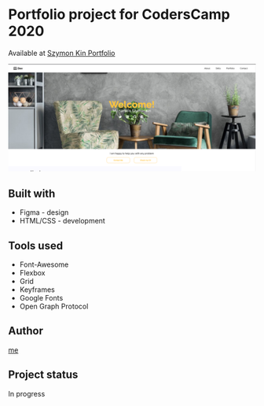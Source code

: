 # Portfolio project for CodersCamp 2020
Available at [Szymon Kin Portfolio](https://hoolek77.github.io/me/)

[<img src="/images/readme-screenshoot-1.png" />](https://hoolek77.github.io/me/)

## Built with
 * Figma - design
 * HTML/CSS - development

## Tools used
  * Font-Awesome
  * Flexbox
  * Grid
  * Keyframes
  * Google Fonts
  * Open Graph Protocol
  
## Author
 [me](https://github.com/hoolek77)

## Project status 
 In progress
